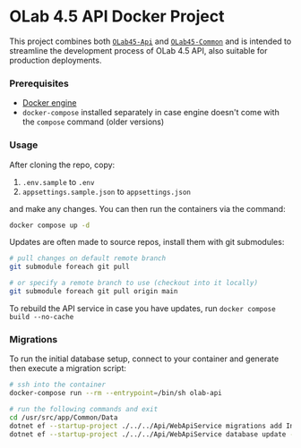 # OLab 4.5 API Docker Project

This project combines both [`OLab45-Api`](https://github.com/olab/OLab45-Api) and [`OLab45-Common`](https://github.com/olab/OLab45-Common) and is intended to streamline the development process of OLab 4.5 API, also suitable for production deployments.

### Prerequisites

- [Docker engine](https://docs.docker.com/engine/install/)
- `docker-compose` installed separately in case engine doesn't come with the `compose` command (older versions)

### Usage

After cloning the repo, copy:

1. `.env.sample` to `.env`
2. `appsettings.sample.json` to `appsettings.json`

and make any changes. You can then run the containers via the command:

```sh
docker compose up -d
```

Updates are often made to source repos, install them with git submodules:

```sh
# pull changes on default remote branch
git submodule foreach git pull

# or specify a remote branch to use (checkout into it locally)
git submodule foreach git pull origin main
```

To rebuild the API service in case you have updates, run `docker compose build --no-cache`

### Migrations

To run the initial database setup, connect to your container and generate then execute a migration script:

```sh
# ssh into the container
docker-compose run --rm --entrypoint=/bin/sh olab-api

# run the following commands and exit
cd /usr/src/app/Common/Data
dotnet ef --startup-project ./../../Api/WebApiService migrations add Initial -c OLabDBContext
dotnet ef --startup-project ./../../Api/WebApiService database update -c OLabDBContext
```
